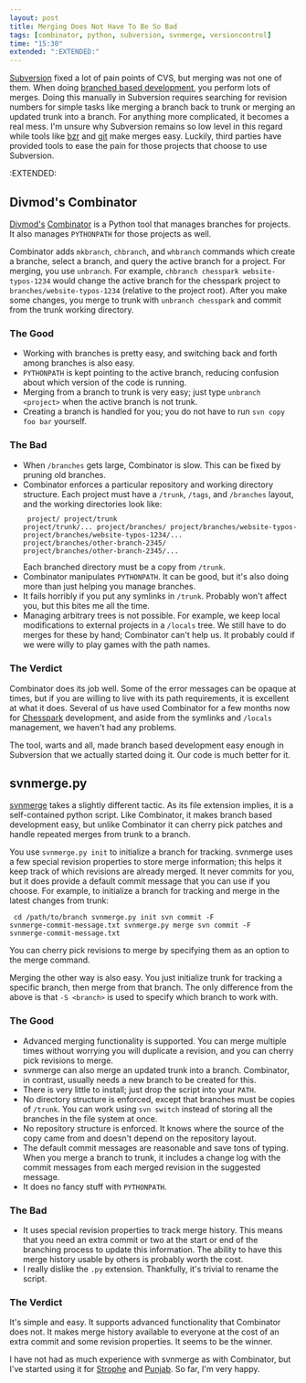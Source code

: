 ```yaml
---
layout: post
title: Merging Does Not Have To Be So Bad
tags: [combinator, python, subversion, svnmerge, versioncontrol]
time: "15:30"
extended: ":EXTENDED:"
---
```


[Subversion](http://subversion.tigris.org) fixed a lot of pain points of CVS, but merging was not one of them.  When doing [branched based development](http://www.divmod.org/trac/wiki/UltimateQualityDevelopmentSystem), you perform lots of merges.  Doing this manually in Subversion requires searching for revision numbers for simple tasks like merging a branch back to trunk or merging an updated trunk into a branch.  For anything more complicated, it becomes a real mess.  I'm unsure why Subversion remains so low level in this regard while tools like [bzr](http://bazaar-vcs.org) and [git](http://git.or.cz) make merges easy.  Luckily, third parties have provided tools to ease the pain for those projects that choose to use Subversion.


:EXTENDED:

## Divmod's Combinator

[Divmod's](http://divmod.org) [Combinator](http://divmod.org/trac/wiki/DivmodCombinator) is a Python tool that manages branches for projects.  It also manages `PYTHONPATH` for those projects as well.  

Combinator adds `mkbranch`, `chbranch`, and `whbranch` commands which create a branche, select a branch, and query the active branch for a project.  For merging, you use `unbranch`.  For example, `chbranch chesspark website-typos-1234` would change the active branch for the chesspark project to `branches/website-typos-1234` (relative to the project root).  After you make some changes, you merge to trunk with `unbranch chesspark` and commit from the trunk working directory.

### The Good

* Working with branches is pretty easy, and switching back and forth among branches is also easy.
* `PYTHONPATH` is kept pointing to the active branch, reducing confusion about which version of the code is running.
* Merging from a branch to trunk is very easy; just type `unbranch <project>` when the active branch is not trunk.
* Creating a branch is handled for you; you do not have to run `svn copy foo bar` yourself.

### The Bad

* When `/branches` gets large, Combinator is slow.  This can be fixed by pruning old branches.
* Combinator enforces a particular repository and working directory structure.  Each project must have a `/trunk`, `/tags`, and `/branches` layout, and the working directories look like:
<code><pre>
project/
project/trunk
project/trunk/...
project/branches/
project/branches/website-typos-1234/
project/branches/website-typos-1234/...
project/branches/other-branch-2345/
project/branches/other-branch-2345/...
</pre></code>
Each branched directory must be a copy from `/trunk`.
* Combinator manipulates `PYTHONPATH`.  It can be good, but it's also doing more than just helping you manage branches.
* It fails horribly if you put any symlinks in `/trunk`.  Probably won't affect you, but this bites me all the time.
* Managing arbitrary trees is not possible.  For example, we keep local modifications to external projects in a `/locals` tree.  We still have to do merges for these by hand; Combinator can't help us.  It probably could if we were willy to play games with the path names.

### The Verdict

Combinator does its job well.  Some of the error messages can be opaque at times, but if you are willing to live with its path requirements, it is excellent at what it does.  Several of us have used Combinator for a few months now for [Chesspark](http://www.chesspark.com) development, and aside from the symlinks and `/locals` management, we haven't had any problems.

The tool, warts and all, made branch based development easy enough in Subversion that we actually started doing it.  Our code is much better for it.

## svnmerge.py

[svnmerge](http://www.orcaware.com/svn/wiki/Svnmerge.py) takes a slightly different tactic.  As its file extension implies, it is a self-contained python script.  Like Combinator, it makes branch based development easy, but unlike Combinator it can cherry pick patches and handle repeated merges from trunk to a branch.

You use `svnmerge.py init` to initialize a branch for tracking.  svnmerge uses a few special revision properties to store merge information; this helps it keep track of which revisions are already merged.  It never commits for you, but it does provide a default commit message that you can use if you choose.  For example, to initialize a branch for tracking and merge in the latest changes from trunk:
<code><pre>
cd /path/to/branch
svnmerge.py init
svn commit -F svnmerge-commit-message.txt
svnmerge.py merge
svn commit -F svnmerge-commit-message.txt
</pre></code>

You can cherry pick revisions to merge by specifying them as an option to the merge command.

Merging the other way is also easy.  You just initialize trunk for tracking a specific branch, then merge from that branch.  The only difference from the above is that `-S <branch>` is used to specify which branch to work with.

### The Good

* Advanced merging functionality is supported.  You can merge multiple times without worrying you will duplicate a revision, and you can cherry pick revisions to merge.
* svnmerge can also merge an updated trunk into a branch.  Combinator, in contrast, usually needs a new branch to be created for this.
* There is very little to install; just drop the script into your `PATH`.
* No directory structure is enforced, except that branches must be copies of `/trunk`.  You can work using `svn switch` instead of storing all the branches in the file system at once.
* No repository structure is enforced.  It knows where the source of the copy came from and doesn't depend on the repository layout.
* The default commit messages are reasonable and save tons of typing.  When you merge a branch to trunk, it includes a change log with the commit messages from each merged revision in the suggested message.
* It does no fancy stuff with `PYTHONPATH`.

### The Bad

* It uses special revision properties to track merge history.  This means that you need an extra commit or two at the start or end of the branching process to update this information.  The ability to have this merge history usable by others is probably worth the cost.
* I really dislike the `.py` extension.  Thankfully, it's trivial to rename the script.

### The Verdict

It's simple and easy.  It supports advanced functionality that Combinator does not.  It makes merge history available to everyone at the cost of an extra commit and some revision properties.  It seems to be the winner.

I have not had as much experience with svnmerge as with Combinator, but I've started using it for [Strophe](http://code.stanziq.com/strophe) and [Punjab](http://code.stanziq.com/punjab).  So far, I'm very happy.
